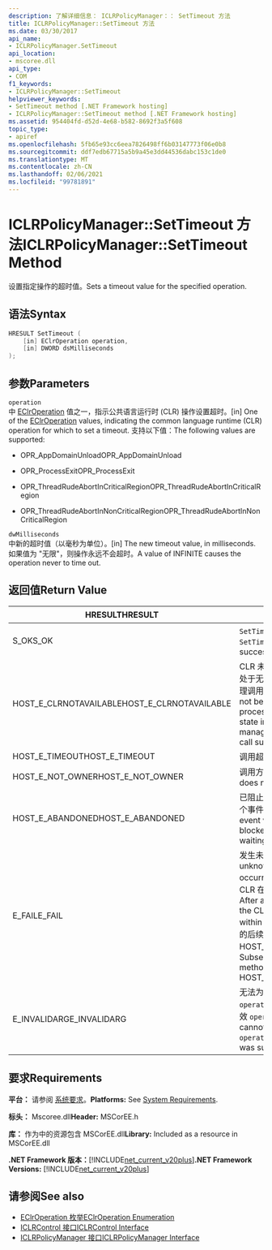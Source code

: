 ```yaml
---
description: 了解详细信息： ICLRPolicyManager：： SetTimeout 方法
title: ICLRPolicyManager::SetTimeout 方法
ms.date: 03/30/2017
api_name:
- ICLRPolicyManager.SetTimeout
api_location:
- mscoree.dll
api_type:
- COM
f1_keywords:
- ICLRPolicyManager::SetTimeout
helpviewer_keywords:
- SetTimeout method [.NET Framework hosting]
- ICLRPolicyManager::SetTimeout method [.NET Framework hosting]
ms.assetid: 954404fd-d52d-4e68-b582-8692f3a5f608
topic_type:
- apiref
ms.openlocfilehash: 5fb65e93cc6eea7826498ff6b03147773f06e0b8
ms.sourcegitcommit: ddf7edb67715a5b9a45e3dd44536dabc153c1de0
ms.translationtype: MT
ms.contentlocale: zh-CN
ms.lasthandoff: 02/06/2021
ms.locfileid: "99781891"
---
```

# <a name="iclrpolicymanagersettimeout-method"></a><span data-ttu-id="f6e04-103">ICLRPolicyManager::SetTimeout 方法</span><span class="sxs-lookup"><span data-stu-id="f6e04-103">ICLRPolicyManager::SetTimeout Method</span></span>

<span data-ttu-id="f6e04-104">设置指定操作的超时值。</span><span class="sxs-lookup"><span data-stu-id="f6e04-104">Sets a timeout value for the specified operation.</span></span>  
  
## <a name="syntax"></a><span data-ttu-id="f6e04-105">语法</span><span class="sxs-lookup"><span data-stu-id="f6e04-105">Syntax</span></span>  
  
```cpp  
HRESULT SetTimeout (  
    [in] EClrOperation operation,  
    [in] DWORD dsMilliseconds  
);  
```  
  
## <a name="parameters"></a><span data-ttu-id="f6e04-106">参数</span><span class="sxs-lookup"><span data-stu-id="f6e04-106">Parameters</span></span>  

 `operation`  
 <span data-ttu-id="f6e04-107">中 [EClrOperation](eclroperation-enumeration.md) 值之一，指示公共语言运行时 (CLR) 操作设置超时。</span><span class="sxs-lookup"><span data-stu-id="f6e04-107">[in] One of the [EClrOperation](eclroperation-enumeration.md) values, indicating the common language runtime (CLR) operation for which to set a timeout.</span></span> <span data-ttu-id="f6e04-108">支持以下值：</span><span class="sxs-lookup"><span data-stu-id="f6e04-108">The following values are supported:</span></span>  
  
- <span data-ttu-id="f6e04-109">OPR_AppDomainUnload</span><span class="sxs-lookup"><span data-stu-id="f6e04-109">OPR_AppDomainUnload</span></span>  
  
- <span data-ttu-id="f6e04-110">OPR_ProcessExit</span><span class="sxs-lookup"><span data-stu-id="f6e04-110">OPR_ProcessExit</span></span>  
  
- <span data-ttu-id="f6e04-111">OPR_ThreadRudeAbortInCriticalRegion</span><span class="sxs-lookup"><span data-stu-id="f6e04-111">OPR_ThreadRudeAbortInCriticalRegion</span></span>  
  
- <span data-ttu-id="f6e04-112">OPR_ThreadRudeAbortInNonCriticalRegion</span><span class="sxs-lookup"><span data-stu-id="f6e04-112">OPR_ThreadRudeAbortInNonCriticalRegion</span></span>  
  
 `dwMilliseconds`  
 <span data-ttu-id="f6e04-113">中新的超时值（以毫秒为单位）。</span><span class="sxs-lookup"><span data-stu-id="f6e04-113">[in] The new timeout value, in milliseconds.</span></span> <span data-ttu-id="f6e04-114">如果值为 "无限"，则操作永远不会超时。</span><span class="sxs-lookup"><span data-stu-id="f6e04-114">A value of INFINITE causes the operation never to time out.</span></span>  
  
## <a name="return-value"></a><span data-ttu-id="f6e04-115">返回值</span><span class="sxs-lookup"><span data-stu-id="f6e04-115">Return Value</span></span>  
  
|<span data-ttu-id="f6e04-116">HRESULT</span><span class="sxs-lookup"><span data-stu-id="f6e04-116">HRESULT</span></span>|<span data-ttu-id="f6e04-117">说明</span><span class="sxs-lookup"><span data-stu-id="f6e04-117">Description</span></span>|  
|-------------|-----------------|  
|<span data-ttu-id="f6e04-118">S_OK</span><span class="sxs-lookup"><span data-stu-id="f6e04-118">S_OK</span></span>|<span data-ttu-id="f6e04-119">`SetTimeout` 已成功返回。</span><span class="sxs-lookup"><span data-stu-id="f6e04-119">`SetTimeout` returned successfully.</span></span>|  
|<span data-ttu-id="f6e04-120">HOST_E_CLRNOTAVAILABLE</span><span class="sxs-lookup"><span data-stu-id="f6e04-120">HOST_E_CLRNOTAVAILABLE</span></span>|<span data-ttu-id="f6e04-121">CLR 未加载到进程中，或 CLR 处于无法运行托管代码或成功处理调用的状态。</span><span class="sxs-lookup"><span data-stu-id="f6e04-121">The CLR has not been loaded into a process, or the CLR is in a state in which it cannot run managed code or process the call successfully.</span></span>|  
|<span data-ttu-id="f6e04-122">HOST_E_TIMEOUT</span><span class="sxs-lookup"><span data-stu-id="f6e04-122">HOST_E_TIMEOUT</span></span>|<span data-ttu-id="f6e04-123">调用超时。</span><span class="sxs-lookup"><span data-stu-id="f6e04-123">The call timed out.</span></span>|  
|<span data-ttu-id="f6e04-124">HOST_E_NOT_OWNER</span><span class="sxs-lookup"><span data-stu-id="f6e04-124">HOST_E_NOT_OWNER</span></span>|<span data-ttu-id="f6e04-125">调用方不拥有该锁。</span><span class="sxs-lookup"><span data-stu-id="f6e04-125">The caller does not own the lock.</span></span>|  
|<span data-ttu-id="f6e04-126">HOST_E_ABANDONED</span><span class="sxs-lookup"><span data-stu-id="f6e04-126">HOST_E_ABANDONED</span></span>|<span data-ttu-id="f6e04-127">已阻止的线程或纤程正在等待某个事件时，该事件被取消。</span><span class="sxs-lookup"><span data-stu-id="f6e04-127">An event was canceled while a blocked thread or fiber was waiting on it.</span></span>|  
|<span data-ttu-id="f6e04-128">E_FAIL</span><span class="sxs-lookup"><span data-stu-id="f6e04-128">E_FAIL</span></span>|<span data-ttu-id="f6e04-129">发生未知的灾难性故障。</span><span class="sxs-lookup"><span data-stu-id="f6e04-129">An unknown catastrophic failure occurred.</span></span> <span data-ttu-id="f6e04-130">方法返回 E_FAIL 后，CLR 在该进程内将不再可用。</span><span class="sxs-lookup"><span data-stu-id="f6e04-130">After a method returns E_FAIL, the CLR is no longer usable within the process.</span></span> <span data-ttu-id="f6e04-131">对宿主方法的后续调用会返回 HOST_E_CLRNOTAVAILABLE。</span><span class="sxs-lookup"><span data-stu-id="f6e04-131">Subsequent calls to hosting methods return HOST_E_CLRNOTAVAILABLE.</span></span>|  
|<span data-ttu-id="f6e04-132">E_INVALIDARG</span><span class="sxs-lookup"><span data-stu-id="f6e04-132">E_INVALIDARG</span></span>|<span data-ttu-id="f6e04-133">无法为指定的设置超时 `operation` ，或者为提供的值无效 `operation` 。</span><span class="sxs-lookup"><span data-stu-id="f6e04-133">A timeout cannot be set for the specified `operation`, or an invalid value was supplied for `operation`.</span></span>|  
  
## <a name="requirements"></a><span data-ttu-id="f6e04-134">要求</span><span class="sxs-lookup"><span data-stu-id="f6e04-134">Requirements</span></span>  

 <span data-ttu-id="f6e04-135">**平台：** 请参阅 [系统要求](../../get-started/system-requirements.md)。</span><span class="sxs-lookup"><span data-stu-id="f6e04-135">**Platforms:** See [System Requirements](../../get-started/system-requirements.md).</span></span>  
  
 <span data-ttu-id="f6e04-136">**标头：** Mscoree.dll</span><span class="sxs-lookup"><span data-stu-id="f6e04-136">**Header:** MSCorEE.h</span></span>  
  
 <span data-ttu-id="f6e04-137">**库：** 作为中的资源包含 MSCorEE.dll</span><span class="sxs-lookup"><span data-stu-id="f6e04-137">**Library:** Included as a resource in MSCorEE.dll</span></span>  
  
 <span data-ttu-id="f6e04-138">**.NET Framework 版本：**[!INCLUDE[net_current_v20plus](../../../../includes/net-current-v20plus-md.md)]</span><span class="sxs-lookup"><span data-stu-id="f6e04-138">**.NET Framework Versions:** [!INCLUDE[net_current_v20plus](../../../../includes/net-current-v20plus-md.md)]</span></span>  
  
## <a name="see-also"></a><span data-ttu-id="f6e04-139">请参阅</span><span class="sxs-lookup"><span data-stu-id="f6e04-139">See also</span></span>

- [<span data-ttu-id="f6e04-140">EClrOperation 枚举</span><span class="sxs-lookup"><span data-stu-id="f6e04-140">EClrOperation Enumeration</span></span>](eclroperation-enumeration.md)
- [<span data-ttu-id="f6e04-141">ICLRControl 接口</span><span class="sxs-lookup"><span data-stu-id="f6e04-141">ICLRControl Interface</span></span>](iclrcontrol-interface.md)
- [<span data-ttu-id="f6e04-142">ICLRPolicyManager 接口</span><span class="sxs-lookup"><span data-stu-id="f6e04-142">ICLRPolicyManager Interface</span></span>](iclrpolicymanager-interface.md)
